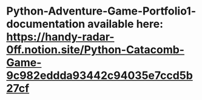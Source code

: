 # Python-Adventure-Game-Portfolio1- documentation available here: https://handy-radar-0ff.notion.site/Python-Catacomb-Game-9c982eddda93442c94035e7ccd5b27cf
